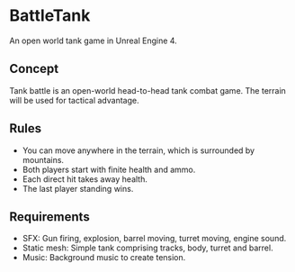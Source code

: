 # BattleTank
An open world tank game in Unreal Engine 4.

## Concept
Tank battle is an open-world head-to-head tank combat game. The terrain will be used for tactical advantage.

## Rules
* You can move anywhere in the terrain, which is surrounded by mountains.
* Both players start with finite health and ammo.
* Each direct hit takes away health.
* The last player standing wins.

## Requirements
* SFX: Gun firing, explosion, barrel moving, turret moving, engine sound.
* Static mesh: Simple tank comprising tracks, body, turret and barrel.
* Music: Background music to create tension.
